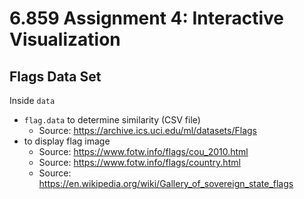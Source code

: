 # 6.859 Assignment 4: Interactive Visualization

## Flags Data Set

Inside `data`

* `flag.data` to determine similarity (CSV file)
    * Source: https://archive.ics.uci.edu/ml/datasets/Flags
* to display flag image
    * Source: https://www.fotw.info/flags/cou_2010.html
    * Source: https://www.fotw.info/flags/country.html
    * Source: https://en.wikipedia.org/wiki/Gallery_of_sovereign_state_flags

<!-- https://upload.wikimedia.org/wikipedia/commons/0/00/Flag_of_Namibia.svg -->